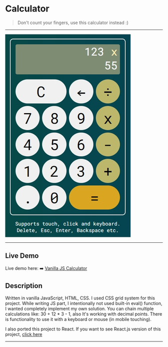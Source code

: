 
# Calculator

> Don't count your fingers, use this calculator instead :)

---

![JS Calculator](/screenshot.jpg?raw=true)

---

## Live Demo

Live demo here: :arrow_right: [Vanilla JS Calculator](https://calc-project-react.netlify.app/)

## Description
Written in vanilla JavaScript, HTML, CSS. 
I used CSS grid system for this project. While writing JS part, I intentionally not used built-in eval() function, I wanted completely implement my own solution.
You can chain multiple calculations like: 30 + 12 * 3 - 1, also It's working with decimal points.
There is functionality to use it with a keyboard or mouse (in mobile touching).

I also ported this project to React.
If you want to see React.js version of this project, [click here](https://github.com/b0tm0de/react-calculator)

---
